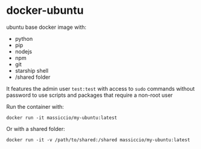 # docker-ubuntu

ubuntu base docker image with:

- python 
- pip 
- nodejs 
- npm
- git
- starship shell
- /shared folder

It features the admin user `test:test` with access to `sudo` commands without password to use scripts and packages that require a non-root user

Run the container with:
```
docker run -it massiccio/my-ubuntu:latest
```
Or with a shared folder:
```
docker run -it -v /path/to/shared:/shared massiccio/my-ubuntu:latest
```
